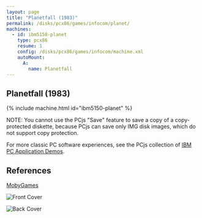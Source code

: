 ```yaml
---
layout: page
title: "Planetfall (1983)"
permalink: /disks/pcx86/games/infocom/planet/
machines:
  - id: ibm5150-planet
    type: pcx86
    resume: 1
    config: /disks/pcx86/games/infocom/machine.xml
    autoMount:
      A:
        name: Planetfall
---
```


Planetfall (1983)
-----------------

{% include machine.html id="ibm5150-planet" %}

NOTE: You cannot use the PCjs "Save" feature to save a copy of a copy-protected diskette, because PCjs can save
only IMG disk images, which do not support copy protection.

For more classic PC software experiences, see the PCjs collection of [IBM PC Application Demos](/apps/pcx86/).

References
----------

[MobyGames](https://www.mobygames.com/game/planetfall)

![Front Cover](https://www.mobygames.com/images/covers/l/1657-planetfall-dos-front-cover.jpg)

![Back Cover](https://www.mobygames.com/images/covers/l/1658-planetfall-dos-back-cover.jpg)
